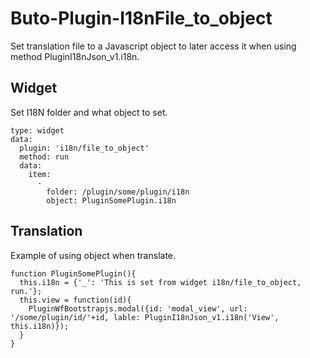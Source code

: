 # Buto-Plugin-I18nFile_to_object
Set translation file to a Javascript object to later access it when using method PluginI18nJson_v1.i18n. 

## Widget
Set I18N folder and what object to set.
```
type: widget
data:
  plugin: 'i18n/file_to_object'
  method: run
  data:
    item:
      -
        folder: /plugin/some/plugin/i18n
        object: PluginSomePlugin.i18n
```

## Translation
Example of using object when translate.
```
function PluginSomePlugin(){
  this.i18n = {'_': 'This is set from widget i18n/file_to_object, run.'};
  this.view = function(id){
    PluginWfBootstrapjs.modal({id: 'modal_view', url: '/some/plugin/id/'+id, lable: PluginI18nJson_v1.i18n('View', this.i18n)});
  }
}
```
